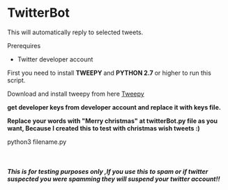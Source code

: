 # TwitterBot

This will automatically reply to selected tweets.

Prerequires
<ul>
  <li>Twitter developer account</li> </ul>

First you need to install <b> TWEEPY </b> and <b> PYTHON 2.7 </b> or higher to run this script.

Download and install tweepy from here  <a href="https://github.com/tweepy/tweepy">Tweepy</a>

<b>get developer keys from developer account and replace it with keys file. </b>

<b> Replace your words with "Merry christmas" at twitterBot.py file as you want, Because I created this to test with christmas wish tweets :) </b>

python3 filename.py

<br/>
<h5> This is for testing purposes only ,If you use this to spam or if twitter suspected you were spamming they will suspend your twitter account!! </h5>
